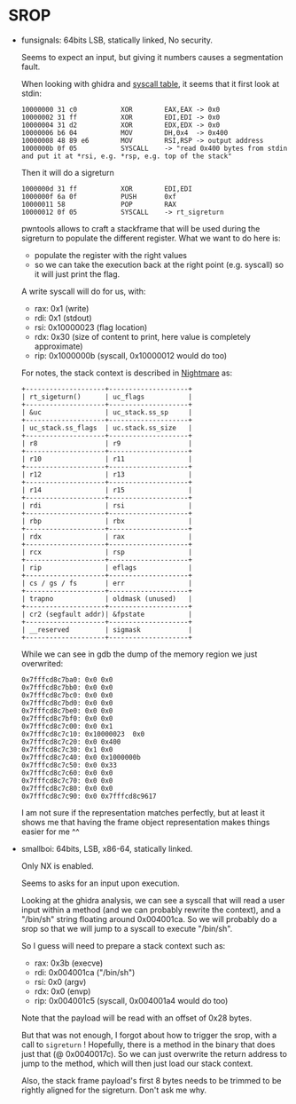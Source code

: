 # SROP

* funsignals:
    64bits LSB, statically linked, No security.
    
    Seems to expect an input, but giving it numbers causes a segmentation fault.

    When looking with ghidra and [syscall table](https://chromium.googlesource.com/chromiumos/docs/+/master/constants/syscalls.md#x86_64-64_bit), it seems that it first look at stdin:
    ```
    10000000 31 c0           XOR        EAX,EAX -> 0x0
    10000002 31 ff           XOR        EDI,EDI -> 0x0
    10000004 31 d2           XOR        EDX,EDX -> 0x0
    10000006 b6 04           MOV        DH,0x4  -> 0x400
    10000008 48 89 e6        MOV        RSI,RSP -> output address
    1000000b 0f 05           SYSCALL    -> "read 0x400 bytes from stdin and put it at *rsi, e.g. *rsp, e.g. top of the stack"
    ```

    Then it will do a sigreturn
    ```
    1000000d 31 ff           XOR        EDI,EDI
    1000000f 6a 0f           PUSH       0xf
    10000011 58              POP        RAX
    10000012 0f 05           SYSCALL    -> rt_sigreturn
    ```

    pwntools allows to craft a stackframe that will be used during the sigreturn to populate the different register. What we want to do here is:
    * populate the register with the right values
    * so we can take the execution back at the right point (e.g. syscall) so it will just print the flag.

    A write syscall will do for us, with:
    * rax: 0x1 (write)
    * rdi: 0x1 (stdout)
    * rsi: 0x10000023 (flag location)
    * rdx: 0x30 (size of content to print, here value is completely approximate)
    * rip: 0x1000000b (syscall, 0x10000012 would do too)

    For notes, the stack context is described in [Nightmare](https://guyinatuxedo.github.io/16-srop/backdoor_funsignals/index.html) as:
    ```
    +--------------------+--------------------+
    | rt_sigeturn()      | uc_flags           |
    +--------------------+--------------------+
    | &uc                | uc_stack.ss_sp     |
    +--------------------+--------------------+
    | uc_stack.ss_flags  | uc.stack.ss_size   |
    +--------------------+--------------------+
    | r8                 | r9                 |
    +--------------------+--------------------+
    | r10                | r11                |
    +--------------------+--------------------+
    | r12                | r13                |
    +--------------------+--------------------+
    | r14                | r15                |
    +--------------------+--------------------+
    | rdi                | rsi                |
    +--------------------+--------------------+
    | rbp                | rbx                |
    +--------------------+--------------------+
    | rdx                | rax                |
    +--------------------+--------------------+
    | rcx                | rsp                |
    +--------------------+--------------------+
    | rip                | eflags             |
    +--------------------+--------------------+
    | cs / gs / fs       | err                |
    +--------------------+--------------------+
    | trapno             | oldmask (unused)   |
    +--------------------+--------------------+
    | cr2 (segfault addr)| &fpstate           |
    +--------------------+--------------------+
    | __reserved         | sigmask            |
    +--------------------+--------------------+
    ```

    While we can see in gdb the dump of the memory region we just overwrited:
    ```
    0x7fffcd8c7ba0:	0x0	0x0
    0x7fffcd8c7bb0:	0x0	0x0
    0x7fffcd8c7bc0:	0x0	0x0
    0x7fffcd8c7bd0:	0x0	0x0
    0x7fffcd8c7be0:	0x0	0x0
    0x7fffcd8c7bf0:	0x0	0x0
    0x7fffcd8c7c00:	0x0	0x1
    0x7fffcd8c7c10:	0x10000023	0x0
    0x7fffcd8c7c20:	0x0	0x400
    0x7fffcd8c7c30:	0x1	0x0
    0x7fffcd8c7c40:	0x0	0x1000000b
    0x7fffcd8c7c50:	0x0	0x33
    0x7fffcd8c7c60:	0x0	0x0
    0x7fffcd8c7c70:	0x0	0x0
    0x7fffcd8c7c80:	0x0	0x0
    0x7fffcd8c7c90:	0x0	0x7fffcd8c9617
    ```

    I am not sure if the representation matches perfectly, but at least it shows me that having the frame object representation makes things easier for me ^^

* smallboi:
    64bits, LSB, x86-64, statically linked.

    Only NX is enabled.

    Seems to asks for an input upon execution.

    Looking at the ghidra analysis, we can see a syscall that will read a user input within a method (and we can probably rewrite the context), and a "/bin/sh" string floating around 0x004001ca. So we will probably do a srop so that we will jump to a syscall to execute "/bin/sh".

    So I guess will need to prepare a stack context such as:
    * rax: 0x3b (execve)
    * rdi: 0x004001ca ("/bin/sh")
    * rsi: 0x0 (argv)
    * rdx: 0x0 (envp)
    * rip: 0x004001c5 (syscall, 0x004001a4 would do too)

    Note that the payload will be read with an offset of 0x28 bytes.

    But that was not enough, I forgot about how to trigger the srop, with a call to `sigreturn` ! Hopefully, there is a method in the binary that does just that (@ 0x0040017c). So we can just overwrite the return address to jump to the method, which will then just load our stack context.

    Also, the stack frame payload's first 8 bytes needs to be trimmed to be rightly aligned for the sigreturn. Don't ask me why.